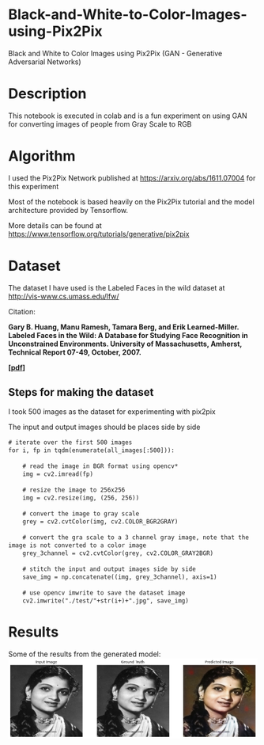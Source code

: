 # Black-and-White-to-Color-Images-using-Pix2Pix
Black and White to Color Images using Pix2Pix (GAN - Generative Adversarial Networks)

# Description

This notebook is executed in colab and is a fun experiment on using GAN for converting images of people from Gray Scale to RGB

# Algorithm

I used the Pix2Pix Network published at https://arxiv.org/abs/1611.07004 for this experiment

Most of the notebook is based heavily on the Pix2Pix tutorial and the model architecture provided by Tensorflow.

More details can be found at https://www.tensorflow.org/tutorials/generative/pix2pix

# Dataset

The dataset I have used is the Labeled Faces in the wild dataset at http://vis-www.cs.umass.edu/lfw/


Citation: 

**Gary B. Huang, Manu Ramesh, Tamara Berg, and Erik Learned-Miller.
Labeled Faces in the Wild: A Database for Studying Face Recognition in Unconstrained Environments.
University of Massachusetts, Amherst, Technical Report 07-49, October, 2007.**

**[[pdf](http://vis-www.cs.umass.edu/lfw/lfw.pdf)]**

## Steps for making the dataset

I took 500 images as the dataset for experimenting with pix2pix

The input and output images should be places side by side

```
# iterate over the first 500 images
for i, fp in tqdm(enumerate(all_images[:500])):
    
    # read the image in BGR format using opencv*
    img = cv2.imread(fp)
    
    # resize the image to 256x256
    img = cv2.resize(img, (256, 256))
    
    # convert the image to gray scale
    grey = cv2.cvtColor(img, cv2.COLOR_BGR2GRAY)
    
    # convert the gra scale to a 3 channel gray image, note that the image is not converted to a color image
    grey_3channel = cv2.cvtColor(grey, cv2.COLOR_GRAY2BGR)
    
    # stitch the input and output images side by side
    save_img = np.concatenate((img, grey_3channel), axis=1)
    
    # use opencv imwrite to save the dataset image
    cv2.imwrite("./test/"+str(i+)+".jpg", save_img)
```


# Results
Some of the results from the generated model:
![Result Image](https://github.com/santhtadi/Black-and-White-to-Color-Images-using-Pix2Pix/blob/master/new_download.png?raw=true)

